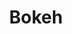---
tags: project
title: Bokeh
client: Bokeh
services: Development
cta: Visit site
project_url: http://bokeh.agency/
background_color: '#C52626'
description: We don’t stick with the old. We try new things, set our own limits, have honest conversations, and create things that matter. We craft simple sites for complex problems and put a strong emphasis on quality and efficiency in every detail from design to development.
---